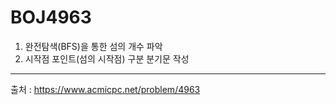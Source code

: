 # BOJ4963
1. 완전탐색(BFS)을 통한 섬의 개수 파악
2. 시작점 포인트(섬의 시작점) 구분 분기문 작성
------------------------------------------
출처 : https://www.acmicpc.net/problem/4963
